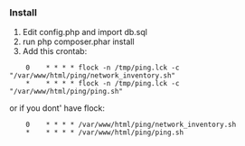 ### Install
1. Edit config.php and import db.sql
2. run php composer.phar install
3. Add this crontab:

```
    0    * * * * flock -n /tmp/ping.lck -c "/var/www/html/ping/network_inventory.sh"
    *    * * * * flock -n /tmp/ping.lck -c "/var/www/html/ping/ping.sh"
```

or if you dont' have flock:

```
    0    * * * * /var/www/html/ping/network_inventory.sh
    *    * * * * /var/www/html/ping/ping.sh
```
